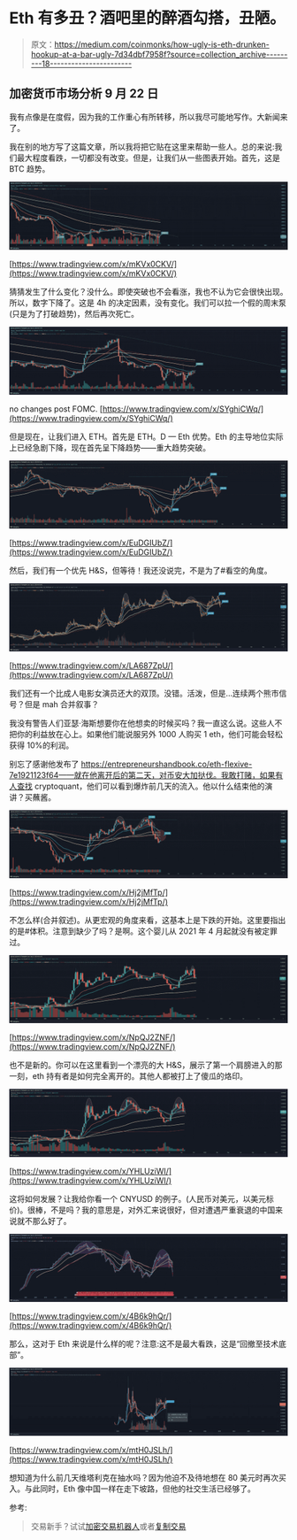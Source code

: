 # Eth 有多丑？酒吧里的醉酒勾搭，丑陋。

> 原文：<https://medium.com/coinmonks/how-ugly-is-eth-drunken-hookup-at-a-bar-ugly-7d34dbf7958f?source=collection_archive---------18----------------------->

## 加密货币市场分析 9 月 22 日

我有点像是在度假，因为我的工作重心有所转移，所以我尽可能地写作。大新闻来了。

我在别的地方写了这篇文章，所以我将把它贴在这里来帮助一些人。总的来说:我们最大程度看跌，一切都没有改变。但是，让我们从一些图表开始。首先，这是 BTC 趋势。

![](img/d4872663edd966459a205121648cdae9.png)

[https://www.tradingview.com/x/mKVx0CKV/](https://www.tradingview.com/x/mKVx0CKV/)

猜猜发生了什么变化？没什么。即使突破也不会看涨，我也不认为它会很快出现。所以，数字下降了。这是 4h 的决定因素，没有变化。我们可以拉一个假的周末泵(只是为了打破趋势)，然后再次死亡。

![](img/04a8075c97b29965524a644f48cbc8bd.png)

no changes post FOMC. [https://www.tradingview.com/x/SYghiCWq/](https://www.tradingview.com/x/SYghiCWq/)

但是现在，让我们进入 ETH。首先是 ETH。D — Eth 优势。Eth 的主导地位实际上已经急剧下降，现在首先呈下降趋势——重大趋势突破。

![](img/98b80b2c5fdf0b25ae661daf25c54938.png)

[https://www.tradingview.com/x/EuDGIUbZ/](https://www.tradingview.com/x/EuDGIUbZ/)

然后，我们有一个优先 H&S，但等待！我还没说完，不是为了#看空的角度。

![](img/5ad30a1d5dd68435b4a3f3ec4792397c.png)

[https://www.tradingview.com/x/LA687ZpU/](https://www.tradingview.com/x/LA687ZpU/)

我们还有一个比成人电影女演员还大的双顶。没错。活泼，但是…连续两个熊市信号？但是 mah 合并叙事？

我没有警告人们亚瑟·海斯想要你在他想卖的时候买吗？我一直这么说。这些人不把你的利益放在心上。如果他们能说服另外 1000 人购买 1 eth，他们可能会轻松获得 10%的利润。

别忘了感谢他发布了 https://entrepreneurshandbook.co/eth-flexive-7e1921123f64——就在他离开后的第二天，对币安大加挞伐。我敢打赌，如果有人查找 cryptoquant，他们可以看到爆炸前几天的流入。他以什么结束他的演讲？买蘸酱。

![](img/ef77fc07f5d3e3a2ab712185c99b9871.png)

[https://www.tradingview.com/x/Hj2jMfTp/](https://www.tradingview.com/x/Hj2jMfTp/)

不怎么样(合并叙述)。从更宏观的角度来看，这基本上是下跌的开始。这里要指出的是#体积。注意到缺少了吗？是啊。这个婴儿从 2021 年 4 月起就没有被定罪过。

![](img/4e07fad356c0f747f35b3163cb8ffc75.png)

[https://www.tradingview.com/x/NpQJ2ZNF/](https://www.tradingview.com/x/NpQJ2ZNF/)

也不是新的。你可以在这里看到一个漂亮的大 H&S，展示了第一个肩膀进入的那一刻，eth 持有者是如何完全离开的。其他人都被打上了傻瓜的烙印。

![](img/54be60b46836913aa22d88032cb4e459.png)

[https://www.tradingview.com/x/YHLUziWI/](https://www.tradingview.com/x/YHLUziWI/)

这将如何发展？让我给你看一个 CNYUSD 的例子。(人民币对美元，以美元标价)。很棒，不是吗？我的意思是，对外汇来说很好，但对遭遇严重衰退的中国来说就不那么好了。

![](img/0d4acd4c82f1f2a1787cd425ef211cf9.png)

[https://www.tradingview.com/x/4B6k9hQr/](https://www.tradingview.com/x/4B6k9hQr/)

那么，这对于 Eth 来说是什么样的呢？注意:这不是最大看跌，这是“回撤至技术底部”。

![](img/ab4dc69d8033c0c9e2d5e741460e8242.png)

[https://www.tradingview.com/x/mtH0JSLh/](https://www.tradingview.com/x/mtH0JSLh/)

想知道为什么前几天维塔利克在抽水吗？因为他迫不及待地想在 80 美元时再次买入。与此同时，Eth 像中国一样在走下坡路，但他的社交生活已经够了。

参考:

> 交易新手？试试[加密交易机器人](/coinmonks/crypto-trading-bot-c2ffce8acb2a)或者[复制交易](/coinmonks/top-10-crypto-copy-trading-platforms-for-beginners-d0c37c7d698c)